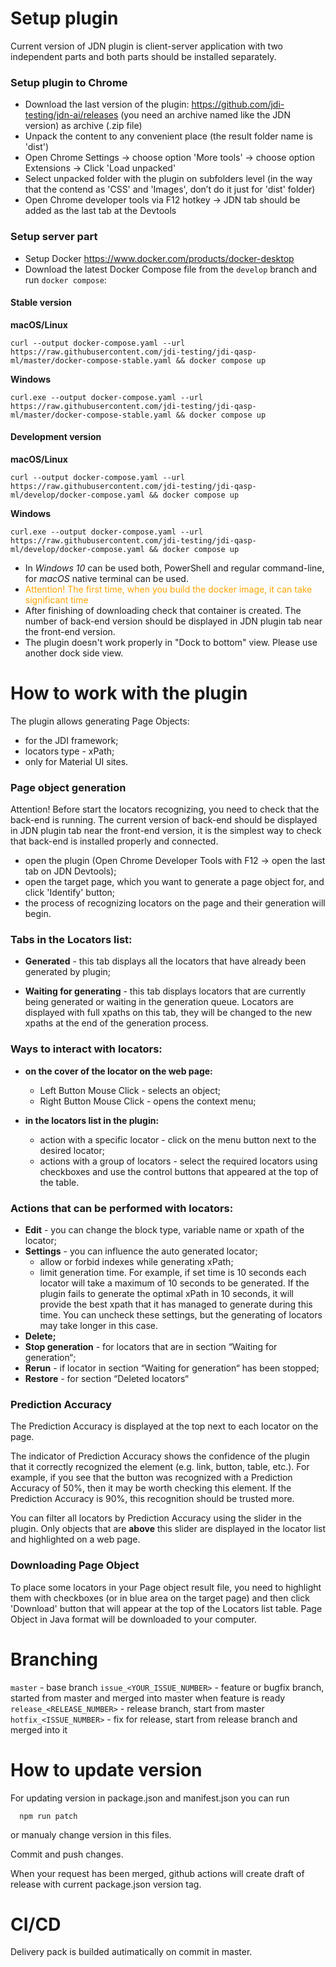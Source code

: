 # Setup plugin
Current version of JDN plugin is client-server application with two independent parts and both parts should be installed separately.

### **Setup plugin to Chrome**
* Download the last version of the plugin: https://github.com/jdi-testing/jdn-ai/releases (you need an archive named like the JDN version) as archive (.zip file)
* Unpack the content to any convenient place (the result folder name is 'dist')
* Open Chrome Settings -> choose option 'More tools' -> choose option Extensions -> Click 'Load unpacked'
* Select unpacked folder with the plugin on subfolders level (in the way that the contend as 'CSS' and 'Images', don’t do it just for 'dist' folder)
* Open Chrome developer tools via F12 hotkey -> JDN tab should be added as the last tab at the Devtools

### **Setup server part**
* Setup Docker https://www.docker.com/products/docker-desktop
* Download the latest Docker Compose file from the `develop` branch and run `docker compose`:
#### Stable version
**macOS/Linux**
```shell
curl --output docker-compose.yaml --url https://raw.githubusercontent.com/jdi-testing/jdi-qasp-ml/master/docker-compose-stable.yaml && docker compose up
```
**Windows**
```shell
curl.exe --output docker-compose.yaml --url https://raw.githubusercontent.com/jdi-testing/jdi-qasp-ml/master/docker-compose-stable.yaml && docker compose up
```

#### Development version
**macOS/Linux**
```shell
curl --output docker-compose.yaml --url https://raw.githubusercontent.com/jdi-testing/jdi-qasp-ml/develop/docker-compose.yaml && docker compose up
```
**Windows**
```shell
curl.exe --output docker-compose.yaml --url https://raw.githubusercontent.com/jdi-testing/jdi-qasp-ml/develop/docker-compose.yaml && docker compose up
```
* In _Windows 10_ can be used both, PowerShell and regular command-line, for _macOS_ native terminal can be used.
* <span style="color:orange">Attention! The first time, when you build the docker image, it can take significant time<span>
* After finishing of downloading check that container is created. The number of back-end version should be displayed in JDN plugin tab near the front-end version.
* The plugin doesn't work properly in "Dock to bottom" view. Please use another dock side view. 



# **How to work with the plugin**

The plugin allows generating Page Objects:
- for the JDI framework;
- locators type - xPath;
- only for Material UI sites.


### Page object generation
Attention! Before start the locators recognizing, you need to check that the back-end is running.
The current version of back-end should be displayed in JDN plugin tab near the front-end version, it is the simplest way to check that back-end is installed properly and connected.
 
* open the plugin (Open Chrome Developer Tools with F12 -> open the last tab on JDN Devtools);
* open the target page, which you want to generate a page object for, and click 'Identify' button;
* the process of recognizing locators on the page and their generation will begin.



### Tabs in the Locators list:

* **Generated** - this tab displays all the locators that have already been generated by plugin;

* **Waiting for generating** - this tab displays locators that are currently being generated or waiting in the generation queue. Locators are displayed with full xpaths on this tab, they will be changed to the new xpaths at the end of the generation process.


### Ways to interact with locators:

* **on the cover of the locator on the web page:**
  * Left Button Mouse Click - selects an object; 
  * Right Button Mouse Click - opens the context menu;

* **in the locators list in the plugin:**
  * action with a specific locator - click on the menu button next to the desired locator;
  * actions with a group of locators - select the required locators using checkboxes and use the control buttons that appeared at the top of the table.


### Actions that can be performed with locators:

* **Edit** -  you can change the block type, variable name or xpath of the locator;
* **Settings** - you can influence the auto generated locator;
  * allow or forbid indexes while generating xPath; 
  * limit generation time. For example, if set time is 10 seconds each locator will take a maximum of 10 seconds to be generated. If the plugin fails to generate the optimal xPath in 10 seconds, it will provide the best xpath that it has managed to generate during this time. You can uncheck these settings, but the generating of locators may take longer in this case.
* **Delete;**
* **Stop generation** - for locators that are in section “Waiting for generation“;
* **Rerun** - if locator in section “Waiting for generation“ has been stopped;
* **Restore** - for section “Deleted locators“


### Prediction Accuracy
The Prediction Accuracy is displayed at the top next to each locator on the page.

The indicator of Prediction Accuracy shows the confidence of the plugin that it correctly recognized the element (e.g. link, button, table, etc.). For example, if you see that the button was recognized with a Prediction Accuracy of 50%, then it may be worth checking this element. If the Prediction Accuracy is 90%, this recognition should be trusted more.

You can filter all locators by Prediction Accuracy using the slider in the plugin. Only objects that are **above** this slider are displayed in the locator list and highlighted on a web page. 


### Downloading Page Object

To place some locators in your Page object result file, you need to highlight them with checkboxes (or in blue area on the target page) and then click 'Download' button that will appear at the top of the Locators list table. Page Object in Java format will be downloaded to your computer. 



# **Branching**

```master``` - base branch
```issue_<YOUR_ISSUE_NUMBER>``` - feature or bugfix branch, started from master and merged into master when feature is ready
```release_<RELEASE_NUMBER>``` - release branch, start from master
```hotfix_<ISSUE_NUMBER>```  - fix for release, start from release branch and merged into it



# **How to update version**

For updating version in package.json and manifest.json you can run 
```
  npm run patch
```
or manualy change version in this files.

Commit and push changes.

When your request has been merged, github actions will create draft of release with current package.json version tag.

# **CI/CD**

Delivery pack is builded autimatically on commit in master.
